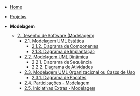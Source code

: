 <!-- docs/_sidebar.md -->

- [Home](/docs)
- [Projetos](/Projeto/Projeto.md)

- **Modelagem**
  - [2. Desenho de Software (Modelagem)](/Modelagem/2.Modelagem.md)
    - [2.1. Modelagem UML Estática](/Modelagem/2.1.ModelagemEstatica.md)
      - [2.1.2. Diagrama de Componentes](/Modelagem/2.1.2.DiagramaComponentes.md)
      - [2.1.3. Diagrama de Implantação](/Modelagem/2.1.3.DiagramaImplantacao)
    - [2.2. Modelagem UML Dinâmica](/Modelagem/2.2.ModelagemDinamica.md)
      - [2.2.1. Diagrama de Sequência](/Modelagem/2.2.1.DiagramaDeSequencia.md)
      - [2.2.2. Diagrama de Atividades](/Modelagem/2.2.2.DiagramaAtividades.md)
    - [2.3. Modelagem UML Organizacional ou Casos de Uso](/Modelagem/2.3.ModelagemOrganizacionalCasosDeUso.md)
      - [2.3.1. Diagrama de Pacotes](/Modelagem/2.3.1.DiagramaDePacote.md)
    - [2.4. Participações - Modelagem](/Modelagem/2.4.ParticipacoesModelagem.md)
    - [2.5. Iniciativas Extras - Modelagem](/Modelagem/2.5.IniciativasExtras.md)
